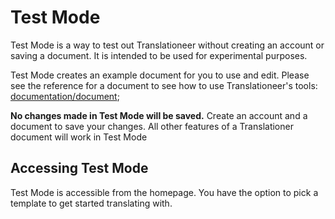 # Test Mode

Test Mode is a way to test out Translationeer without creating an account or saving a document. It is intended to be used for experimental purposes. 

Test Mode creates an example document for you to use and edit. Please see the reference for a document to see how to use Translationeer's tools: [documentation/document](documentation/document);

**No changes made in Test Mode will be saved.** Create an account and a document to save your changes. All other features of a Translationer document will work in Test Mode


## Accessing Test Mode

Test Mode is accessible from the homepage. You have the option to pick a template to get started translating with. 